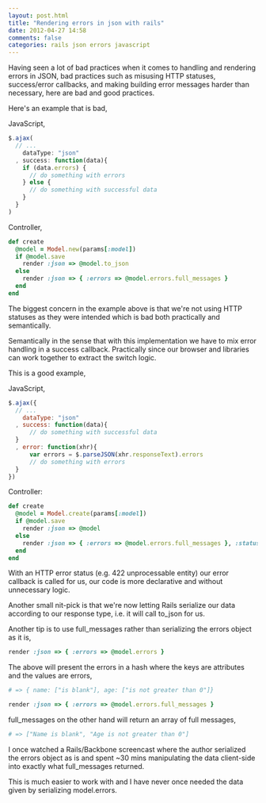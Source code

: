 ```yaml
---
layout: post.html
title: "Rendering errors in json with rails"
date: 2012-04-27 14:58
comments: false
categories: rails json errors javascript
---
```


Having seen a lot of bad practices when it comes to handling and rendering
errors in JSON, bad practices such as misusing HTTP statuses, success/error
callbacks, and making building error messages harder than necessary, here are
bad and good practices.

Here's an example that is bad,

JavaScript,

``` js
$.ajax(
  // ...
    dataType: "json"
  , success: function(data){
    if (data.errors) {
      // do something with errors
    } else {
      // do something with successful data
    }
  }
)
```

Controller,

``` ruby
def create
  @model = Model.new(params[:model])
  if @model.save
    render :json => @model.to_json
  else
    render :json => { :errors => @model.errors.full_messages }
  end
end
```

The biggest concern in the example above is that we're not using HTTP statuses
as they were intended which is bad both practically and semantically.

Semantically in the sense that with this implementation we have to mix error
handling in a success callback. Practically since our browser and libraries can
work together to extract the switch logic.

This is a good example,

JavaScript,

``` js
$.ajax({
  // ...
    dataType: "json"
  , success: function(data){
      // do something with successful data
  }
  , error: function(xhr){
      var errors = $.parseJSON(xhr.responseText).errors
      // do something with errors
  }
})
```

Controller:

``` ruby
def create
  @model = Model.create(params[:model])
  if @model.save
    render :json => @model
  else
    render :json => { :errors => @model.errors.full_messages }, :status => 422
  end
end
```

With an HTTP error status (e.g. 422 unprocessable entity) our error callback
is called for us, our code is more declarative and without unnecessary logic.

Another small nit-pick is that we're now letting Rails serialize our data according
to our response type, i.e. it will call to\_json for us.

Another tip is to use full\_messages rather than serializing the errors object
as it is,

``` ruby
render :json => { :errors => @model.errors }
```

The above will present the errors in a hash where the keys are attributes and the
values are errors,

``` ruby
# => { name: ["is blank"], age: ["is not greater than 0"]}
```

``` ruby
render :json => { :errors => @model.errors.full_messages }
```


full\_messages on the other hand will return an array of full messages,

``` ruby
# => ["Name is blank", "Age is not greater than 0"]
```

I once watched a Rails/Backbone screencast where the author serialized the
errors object as is and spent ~30 mins manipulating the data client-side into exactly what
full\_messages returned.

This is much easier to work with and I have never once needed the data given by
serializing model.errors.
